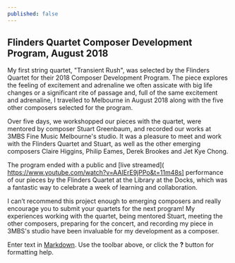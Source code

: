 ```yaml
---
published: false
---
```

## Flinders Quartet Composer Development Program, August 2018

My first string quartet, "Transient Rush", was selected by the Flinders Quartet for their 2018 Composer Development Program. The piece explores the feeling of excitement and adrenaline we often assicate with big life changes or a significant rite of passage and, full of the same excitement and adrenaline, I travelled to Melbourne in August 2018 along with the five other composers selected for the program.

Over five days, we workshopped our pieces with the quartet, were mentored by composer Stuart Greenbaum, and recorded our works at 3MBS Fine Music Melbourne's studio. It was a pleasure to meet and work with the Flinders Quartet and Stuart, as well as the other emerging composers Claire Higgins, Philip Eames, Derek Brookes and Jet Kye Chong.

The program ended with a public and [live streamed]( https://www.youtube.com/watch?v=AAIErE9jPPo&t=11m48s] performance of our pieces by the Flinders Quartet at the Library at the Docks, which was a fantastic way to celebrate a week of learning and collaboration.

I can’t recommend this project enough to emerging composers and really encourage you to submit your quartets for the next program! My experiences working with the quartet, being mentored Stuart, meeting the other composers, preparing for the concert, and recording my piece in 3MBS's studio have been invaluable for my development as a composer. 


Enter text in [Markdown](http://daringfireball.net/projects/markdown/). Use the toolbar above, or click the **?** button for formatting help.
